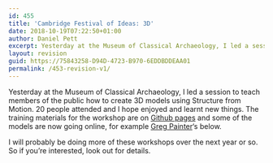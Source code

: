 ```yaml
---
id: 455
title: 'Cambridge Festival of Ideas: 3D'
date: 2018-10-19T07:22:50+01:00
author: Daniel Pett
excerpt: Yesterday at the Museum of Classical Archaeology, I led a session to teach members of the public how to create 3D models using Structure from Motion.
layout: revision
guid: https://75843258-D94D-4723-B970-6EDDBDDEAA01
permalink: /453-revision-v1/
---
```

 

Yesterday at the Museum of Classical Archaeology, I led a session to teach members of the public how to create 3D models using Structure from Motion. 20 people attended and I hope enjoyed and learnt new things. The training materials for the workshop are on&nbsp;[Github pages](https://universityofcambridgemuseums.github.io/festivalOfIdeas/)&nbsp;and some of the models are now going online, for example&nbsp;[Greg Painter](https://sketchfab.com/GregPainter)&#8216;s below.&nbsp;

I will probably be doing more of these workshops over the next year or so. So if you&#8217;re interested, look out for details.

<div class="sketchfab-embed-wrapper">
</div>